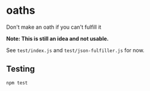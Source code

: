 oaths
=====

Don't make an oath if you can't fulfill it

**Note: This is still an idea and not usable.**

See `test/index.js` and `test/json-fulfiller.js` for now.

## Testing

```no-highlight
npm test
```
